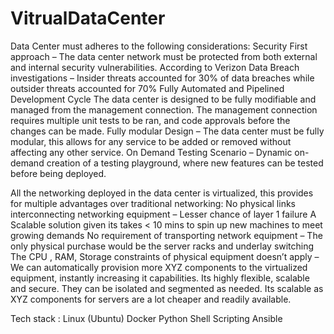 # VitrualDataCenter

Data Center must adheres to the following considerations:
Security First approach – The data center network must be protected from both external and internal security vulnerabilities.
According to Verizon Data Breach investigations – Insider threats accounted for 30% of data breaches while outsider threats accounted for 70%
Fully Automated and Pipelined Development Cycle
The data center is designed to be fully modifiable and managed from the management connection. The management connection requires multiple unit tests to be ran, and code approvals before the changes can be made.
Fully modular Design – The data center must be fully modular, this allows for any service to be added or removed without affecting any other service.
On Demand Testing Scenario – Dynamic on-demand creation of a testing playground, where new features can be tested before being deployed. 


All the networking deployed in the data center is virtualized, this provides for multiple advantages over traditional networking:
No physical links interconnecting networking equipment – Lesser chance of layer 1 failure
A Scalable solution given its takes < 10 mins to spin up new machines to meet growing demands
No requirement of transporting network equipment – The only physical purchase would be the server racks and underlay switching
The CPU , RAM, Storage constraints of physical equipment doesn’t apply – We can automatically provision more XYZ components to the virtualized equipment, instantly increasing it capabilities.
Its highly flexible, scalable and secure. They can be isolated and segmented as needed. Its scalable as XYZ components for servers are a lot cheaper and readily available. 

Tech stack : 
Linux (Ubuntu)
Docker
Python
Shell Scripting
Ansible 


